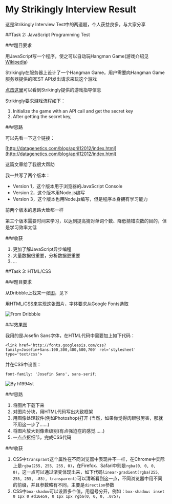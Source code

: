 My Strikingly Interview Result
==============================

这是Strikingly Interview Test中的两道题，个人获益良多，与大家分享

##Task 2: JavaScript Programming Test

###题目要求

用JavaScript写一个程序，使之可以自动玩Hangman Game(游戏介绍见[Wikipedia](https://www.google.com/url?sa=t&rct=j&q=&esrc=s&source=web&cd=1&cad=rja&uact=8&ved=0CCoQFjAA&url=%68%74%74%70%3a%2f%2f%65%6e%2e%77%69%6b%69%70%65%64%69%61%2e%6f%72%67%2f%77%69%6b%69%2f%48%61%6e%67%6d%61%6e%5f%28%67%61%6d%65%29&ei=_LFxU4T3BMP88QWNrIKgAg&usg=AFQjCNENObp8BVLOXL9i7bQkgzI_d9kojw&sig2=hqJ3A7rKUS_PFMVOkECWbg&bvm=bv.66330100,d.dGc))

Strikingly在服务器上设计了一个Hangman Game，用户需要向Hangman Game服务器提供的REST API发出请求来玩这个游戏

[点击这里](https://github.com/joycehan/strikingly-interview-test-instructions)可以看到Strikingly提供的游戏指导信息

Strikingly要求游戏流程如下：

1. Initialize the game with an API call and get the secret key
2. After getting the secret key, 

###思路

可以先看一下这个链接：

[http://datagenetics.com/blog/april12012/index.html](http://datagenetics.com/blog/april12012/index.html)

这篇文章给了我很大帮助

我一共写了两个版本：

* Version 1，这个版本用于浏览器的JavaScript Console
* Version 2，这个版本用Node.js编写
* Version 3，这个版本也用Node.js编写，但是程序本身拥有学习能力

前两个版本的思路大致都一样

第三个版本需要时间来学习，以达到提高猜对单词个数、降低猜错次数的目的，但是学习效率太低

###收获

1. 更加了解JavaScript异步编程
2. 大量数据很重要，分析数据更重要
3. ...

##Task 3: HTML/CSS

###题目要求

从Dribbble上找来一张[图](http://dribbble.s3.amazonaws.com/users/329582/screenshots/1180492/slide-59.jpg)，见下

用HTML/CSS来实现这张图片，字体要求从Google Fonts选取

![From Dribbble](http://dribbble.s3.amazonaws.com/users/329582/screenshots/1180492/slide-59.jpg "Task 3")

###效果图

我用的是Josefin Sans字体，在HTML代码中需要加上如下代码：

`<link href='http://fonts.googleapis.com/css?family=Josefin+Sans:100,300,400,600,700' rel='stylesheet' type='text/css'>`

并在CSS中设置：

`font-family: 'Josefin Sans', sans-serif;`

![By h1994st](https://raw.githubusercontent.com/h1994st/My-Strikingly-Interview-Result/master/TASK3/result.png)

###思路

1. 将图片下载下来
2. 对图片分块，用HTML代码写出大致框架
3. 用图像处理软件(例如Photoshop)打开 (当然，如果你觉得肉眼够厉害，那就不用这一步了......)
4. 将图片放大到像素级别(有点强迫症的感觉......)
5. 一点点抠细节，完成CSS代码

###收获

1. CSS中`transprant`这个属性在不同浏览器中表现并不一样，在Chrome中实际上是`rgba(255, 255, 255, 0)`，在Firefox、Safari中则是`rgba(0, 0, 0, 0)`，这一点可以通过渐变体现出来，如下代码`linear-gradient(rgba(255, 255, 255, .85), transparent)`可以清晰看到这一点，不同浏览器中用不同的前缀，并且参数略有不同，主要是`direction`参数
2. CSS中`box-shadow`可以设置多个值，用逗号分开，例如：`box-shadow: inset 0 1px 0 #d16e59, 0 1px 1px rgba(0, 0, 0, .075);`



